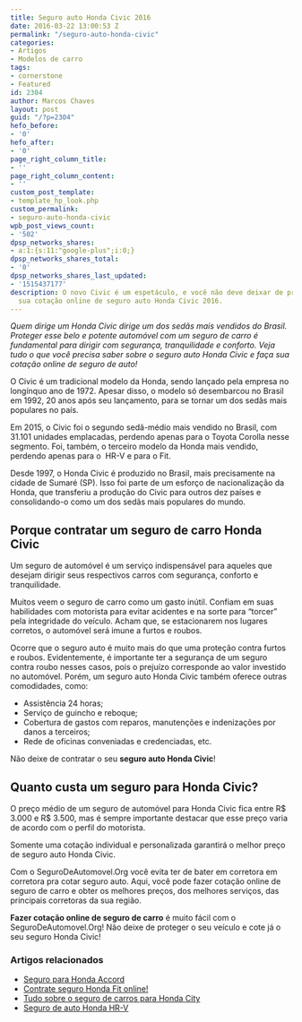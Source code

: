 ```yaml
---
title: Seguro auto Honda Civic 2016
date: 2016-03-22 13:00:53 Z
permalink: "/seguro-auto-honda-civic"
categories:
- Artigos
- Modelos de carro
tags:
- cornerstone
- Featured
id: 2304
author: Marcos Chaves
layout: post
guid: "/?p=2304"
hefo_before:
- '0'
hefo_after:
- '0'
page_right_column_title:
- ''
page_right_column_content:
- ''
custom_post_template:
- template_hp_look.php
custom_permalink:
- seguro-auto-honda-civic
wpb_post_views_count:
- '502'
dpsp_networks_shares:
- a:1:{s:11:"google-plus";i:0;}
dpsp_networks_shares_total:
- '0'
dpsp_networks_shares_last_updated:
- '1515437177'
description: O novo Civic é um espetáculo, e você não deve deixar de protegê-lo. Faça
  sua cotação online de seguro auto Honda Civic 2016.
---
```


_Quem dirige um Honda Civic dirige um dos sedãs mais vendidos do Brasil. Proteger esse belo e potente automóvel com um seguro de carro é fundamental para dirigir com segurança, tranquilidade e conforto. Veja tudo o que você precisa saber sobre o seguro auto Honda Civic e faça sua cotação online de seguro de auto!_

O Civic é um tradicional modelo da Honda, sendo lançado pela empresa no longínquo ano de 1972. Apesar disso, o modelo só desembarcou no Brasil em 1992, 20 anos após seu lançamento, para se tornar um dos sedãs mais populares no país.

Em 2015, o Civic foi o segundo sedã-médio mais vendido no Brasil, com 31.101 unidades emplacadas, perdendo apenas para o Toyota Corolla nesse segmento. Foi, também, o terceiro modelo da Honda mais vendido, perdendo apenas para o  HR-V e para o Fit.

Desde 1997, o Honda Civic é produzido no Brasil, mais precisamente na cidade de Sumaré (SP). Isso foi parte de um esforço de nacionalização da Honda, que transferiu a produção do Civic para outros dez países e consolidando-o como um dos sedãs mais populares do mundo.

## **Porque contratar um seguro de carro Honda Civic**

Um seguro de automóvel é um serviço indispensável para aqueles que desejam dirigir seus respectivos carros com segurança, conforto e tranquilidade.

Muitos veem o seguro de carro como um gasto inútil. Confiam em suas habilidades com motorista para evitar acidentes e na sorte para “torcer” pela integridade do veículo. Acham que, se estacionarem nos lugares corretos, o automóvel será imune a furtos e roubos.

Ocorre que o seguro auto é muito mais do que uma proteção contra furtos e roubos. Evidentemente, é importante ter a segurança de um seguro contra roubo nesses casos, pois o prejuízo corresponde ao valor investido no automóvel. Porém, um seguro auto Honda Civic também oferece outras comodidades, como:

  * Assistência 24 horas;
  * Serviço de guincho e reboque;
  * Cobertura de gastos com reparos, manutenções e indenizações por danos a terceiros;
  * Rede de oficinas conveniadas e credenciadas, etc.

Não deixe de contratar o seu **seguro auto Honda Civic**!

## **Quanto custa um seguro para Honda Civic?**

O preço médio de um seguro de automóvel para Honda Civic fica entre R$ 3.000 e R$ 3.500, mas é sempre importante destacar que esse preço varia de acordo com o perfil do motorista.

Somente uma cotação individual e personalizada garantirá o melhor preço de seguro auto Honda Civic.

Com o SeguroDeAutomovel.Org você evita ter de bater em corretora em corretora pra cotar seguro auto. Aqui, você pode fazer cotação online de seguro de carro e obter os melhores preços, dos melhores serviços, das principais corretoras da sua região.

**Fazer cotação online de seguro de carro** é muito fácil com o SeguroDeAutomovel.Org! Não deixe de proteger o seu veículo e cote já o seu seguro Honda Civic!

### Artigos relacionados

  * <a href="/seguro-auto-honda-accord" target="_blank">Seguro para Honda Accord</a>
  * <a href="/seguro-honda-fit" target="_blank">Contrate seguro Honda Fit online!</a>
  * <a href="/seguro-honda-city" target="_blank">Tudo sobre o seguro de carros para Honda City</a>
  * <a href="/tudo-sobre-seguro-honda-hr-v" target="_blank">Seguro de auto Honda HR-V</a>